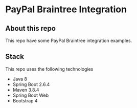 # PayPal Braintree Integration

## About this repo

This repo have some PayPal Braintree integration examples.

## Stack

This repo uses the following technologies

- Java 8
- Spring Boot 2.6.4
- Maven 3.8.4
- Spring Boot Web
- Bootstrap 4
